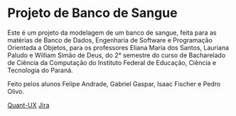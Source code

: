 # Projeto de Banco de Sangue
<p>Este é um projeto da modelagem de um banco de sangue, feita para as matérias de Banco de Dados, Engenharia de Software e Programação Orientada a Objetos, para os professores Eliana Maria dos Santos, Lauriana Paludo e William Simão de Deus, do 2° semestre do curso de Bacharelado de Ciência da Computação do Instituto Federal de Educação, Ciência e Tecnologia do Paraná.</p>
<p>Feito pelos alunos Felipe Andrade, Gabriel Gaspar, Isaac Fischer e Pedro Olivo.</p>

[Quant-UX](https://app.quant-ux.com/#/apps/674e10edbf14a327d3916972/design/s10000_94390.html)
[Jira](https://gabrielgpinto06.atlassian.net/jira/software/projects/SCRUM/boards/1/backlog)
